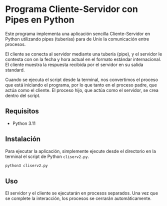 # Programa Cliente-Servidor con Pipes en Python

Este programa implementa una aplicación sencilla Cliente-Servidor en Python utilizando pipes (tuberías) para de Unix la comunicación entre procesos.

El cliente se conecta al servidor mediante una tubería (pipe), y el servidor le contesta con on la fecha y hora actual en el formato estándar internacional.
El cliente muestra la respuesta recibida por el servidor en su salida standard.

Cuando se ejecuta el script desde la terminal, nos convertimos el proceso que está iniciando el programa, por lo que tanto en el proceso padre, que actúa como el cliente. El proceso hijo, que actúa como el servidor, se crea dentro del script.

## Requisitos
- Python 3.11

## Instalación
Para ejecutar la aplicación, simplemente ejecute desde el directorio en la terminal el script de Python `cliserv2.py`.

```bash
python3 cliserv2.py
```

## Uso
El servidor y el cliente se ejecutarán en procesos separados. Una vez que se complete la interacción, los procesos se cerrarán automáticamente.